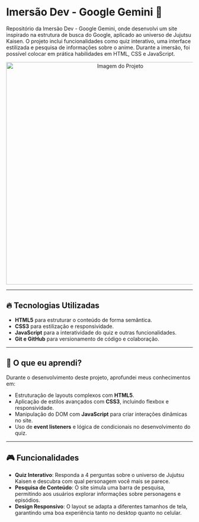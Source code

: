 # Imersão Dev - Google Gemini 🚀

Repositório da Imersão Dev - Google Gemini, onde desenvolvi um site inspirado na estrutura de busca do Google, aplicado ao universo de Jujutsu Kaisen. O projeto inclui funcionalidades como quiz interativo, uma interface estilizada e pesquisa de informações sobre o anime. Durante a imersão, foi possível colocar em prática habilidades em HTML, CSS e JavaScript.

<p align="center">
  <img src="https://github.com/esthertavaress/imersao-dev-google-gemini/blob/main/imagens/screenshot.png" alt="Imagem do Projeto" width="600px">
</p>

---

## 🔥 Tecnologias Utilizadas

- **HTML5** para estruturar o conteúdo de forma semântica.
- **CSS3** para estilização e responsividade.
- **JavaScript** para a interatividade do quiz e outras funcionalidades.
- **Git e GitHub** para versionamento de código e colaboração.

---

## 📖 O que eu aprendi?

Durante o desenvolvimento deste projeto, aprofundei meus conhecimentos em:

- Estruturação de layouts complexos com **HTML5**.
- Aplicação de estilos avançados com **CSS3**, incluindo flexbox e responsividade.
- Manipulação do DOM com **JavaScript** para criar interações dinâmicas no site.
- Uso de **event listeners** e lógica de condicionais no desenvolvimento do quiz.

---

## 🎮 Funcionalidades

- **Quiz Interativo**: Responda a 4 perguntas sobre o universo de Jujutsu Kaisen e descubra com qual personagem você mais se parece.
- **Pesquisa de Conteúdo**: O site simula uma barra de pesquisa, permitindo aos usuários explorar informações sobre personagens e episódios.
- **Design Responsivo**: O layout se adapta a diferentes tamanhos de tela, garantindo uma boa experiência tanto no desktop quanto no celular.


